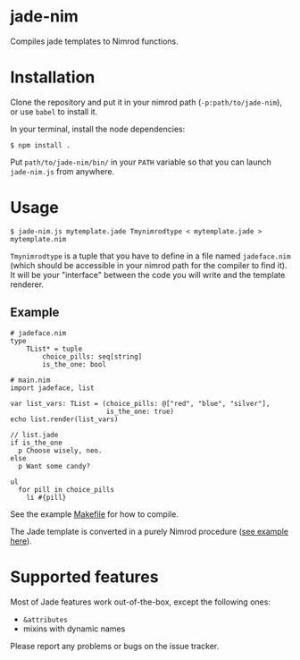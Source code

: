 # jade-nim
Compiles jade templates to Nimrod functions.

# Installation

Clone the repository and put it in your nimrod path (`-p:path/to/jade-nim`), or use `babel` to install it.

In your terminal, install the node dependencies:

    $ npm install .

Put `path/to/jade-nim/bin/` in your `PATH` variable so that you can launch `jade-nim.js` from anywhere.

# Usage

    $ jade-nim.js mytemplate.jade Tmynimrodtype < mytemplate.jade > mytemplate.nim

`Tmynimrodtype` is a tuple that you have to define in a file named `jadeface.nim` (which should be accessible in your nimrod path for the compiler to find it). It will be your "interface" between the code you will write and the template renderer.

## Example
```nimrod
# jadeface.nim
type
    TList* = tuple
        choice_pills: seq[string]
        is_the_one: bool
```
```nimrod
# main.nim
import jadeface, list

var list_vars: TList = (choice_pills: @["red", "blue", "silver"],
                        is_the_one: true)
echo list.render(list_vars)
```
```jade
// list.jade
if is_the_one
  p Choose wisely, neo.
else
  p Want some candy?

ul
  for pill in choice_pills
    li #{pill}
```
See the example [Makefile](https://github.com/idlewan/jade-nim/blob/master/example/Makefile) for how to compile.

The Jade template is converted in a purely Nimrod procedure ([see example here](https://github.com/idlewan/jade-nim/blob/master/example/list.nim)).

# Supported features
Most of Jade features work out-of-the-box, except the following ones:

- `&attributes`
- mixins with dynamic names

Please report any problems or bugs on the issue tracker.
